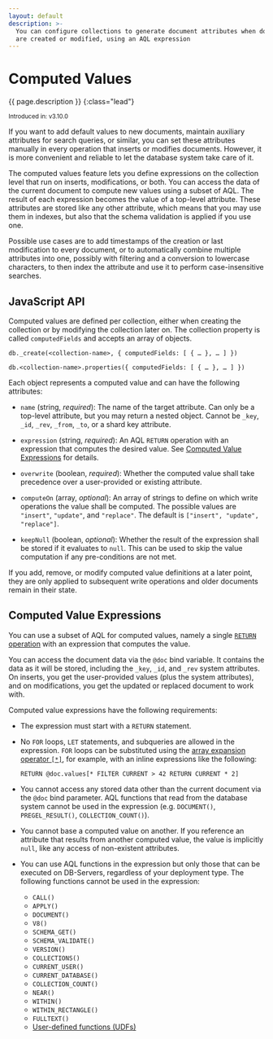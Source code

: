 ```yaml
---
layout: default
description: >-
  You can configure collections to generate document attributes when documents
  are created or modified, using an AQL expression
---
```

# Computed Values

{{ page.description }}
{:class="lead"}

<small>Introduced in: v3.10.0</small>

If you want to add default values to new documents, maintain auxiliary
attributes for search queries, or similar, you can set these attributes manually
in every operation that inserts or modifies documents. However, it is more
convenient and reliable to let the database system take care of it.

The computed values feature lets you define expressions on the collection level
that run on inserts, modifications, or both. You can access the data of the
current document to compute new values using a subset of AQL. The result of each
expression becomes the value of a top-level attribute. These attributes are
stored like any other attribute, which means that you may use them in indexes,
but also that the schema validation is applied if you use one.

Possible use cases are to add timestamps of the creation or last modification to
every document, or to automatically combine multiple attributes into one,
possibly with filtering and a conversion to lowercase characters, to then index
the attribute and use it to perform case-insensitive searches.

## JavaScript API

Computed values are defined per collection, either when creating the collection
or by modifying the collection later on. The collection property is called
`computedFields` and accepts an array of objects.

`db._create(<collection-name>, { computedFields: [ { … }, … ] })`

`db.<collection-name>.properties({ computedFields: [ { … }, … ] })`

Each object represents a computed value and can have the following attributes:

- `name` (string, _required_):
  The name of the target attribute. Can only be a top-level attribute, but you
  may return a nested object. Cannot be `_key`, `_id`, `_rev`, `_from`, `_to`,
  or a shard key attribute.

- `expression` (string, _required_):
  An AQL `RETURN` operation with an expression that computes the desired value.
  See [Computed Value Expressions](#computed-value-expressions) for details.

- `overwrite` (boolean, _required_):
  Whether the computed value shall take precedence over a user-provided or
  existing attribute.

- `computeOn` (array, _optional_):
  An array of strings to define on which write operations the value shall be
  computed. The possible values are `"insert"`, `"update"`, and `"replace"`.
  The default is `["insert", "update", "replace"]`.

- `keepNull` (boolean, _optional_):
  Whether the result of the expression shall be stored if it evaluates to `null`.
  This can be used to skip the value computation if any pre-conditions are not met.

If you add, remove, or modify computed value definitions at a later point, they
are only applied to subsequent write operations and older documents remain in
their state.

## Computed Value Expressions

You can use a subset of AQL for computed values, namely a single
[`RETURN` operation](aql/operations-return.html) with an expression that
computes the value. 

You can access the document data via the `@doc` bind variable. It contains the
data as it will be stored, including the `_key`, `_id`, and `_rev`
system attributes. On inserts, you get the user-provided values (plus the
system attributes), and on modifications, you get the updated or replaced
document to work with.

Computed value expressions have the following requirements:

- The expression must start with a `RETURN` statement.

- No `FOR` loops, `LET` statements, and subqueries are allowed in the expression.
  `FOR` loops can be substituted using the [array expansion operator `[*]`](aql/advanced-array-operators.html#inline-expressions),
  for example, with an inline expressions like the following:

  `RETURN @doc.values[* FILTER CURRENT > 42 RETURN CURRENT * 2]`

- You cannot access any stored data other than the current document via the
  `@doc` bind parameter. AQL functions that read from the database system cannot
  be used in the expression (e.g. `DOCUMENT()`, `PREGEL_RESULT()`,
  `COLLECTION_COUNT()`).

- You cannot base a computed value on another. If you reference an attribute
  that results from another computed value, the value is implicitly `null`,
  like any access of non-existent attributes.

- You can use AQL functions in the expression but only those that can be
  executed on DB-Servers, regardless of your deployment type. The following
  functions cannot be used in the expression:
  - `CALL()`
  - `APPLY()`
  - `DOCUMENT()`
  - `V8()`
  - `SCHEMA_GET()`
  - `SCHEMA_VALIDATE()`
  - `VERSION()`
  - `COLLECTIONS()`
  - `CURRENT_USER()`
  - `CURRENT_DATABASE()`
  - `COLLECTION_COUNT()`
  - `NEAR()`
  - `WITHIN()`
  - `WITHIN_RECTANGLE()`
  - `FULLTEXT()`
  - [User-defined functions (UDFs)](aql/extending.html)

<!-- TODO
When using arangodump to restore data into a collection with computed attributes defined, the restore does not recalculate the computed values, but will restore the documents as they are contained inside the dump.

Values of computed attributes are properly replicated to followers. Followers will receive the documents as they are stored on the leader, including any computed attributes. Followers will not rerun the computed attributes computations themselves.

Non-deterministic computation expressions, such as RETURN RAND() will still work correctly, so that leaders and followers will have the same value for the computed attribute. This is achieved by leaders replicating the document data including the computed attributes values, and the followers not carrying out the computation again.

## Examples

Add an attribute with the creation timestamp to new documents:

    {% arangoshexample examplevar="examplevar" script="script" result="result" %}
    @startDocuBlockInline computedValuesCreatedAt
    @EXAMPLE_ARANGOSH_OUTPUT{computedValuesCreatedAt}
      db._create("users", {
        computedValues: [
          {
            name: "createdAt",
            expression: "RETURN DATE_NOW()",
            overwrite: true,
            computeOn: ["insert"]
          }
        ]
      });
      db.users.save({ name: "Paula Plant" });
      db.users.toArray();
    ~ db._drop("users");
    @END_EXAMPLE_ARANGOSH_OUTPUT
    @endDocuBlock computedValuesCreatedAt
    {% endarangoshexample %}
    {% include arangoshexample.html id=examplevar script=script result=result %}

Add an attribute with the date and time of the last modification, only taking
update and replace operations into (not inserts), and allowing to manually
set this value instead of using the computed value:

    {% arangoshexample examplevar="examplevar" script="script" result="result" %}
    @startDocuBlockInline computedValuesModifiedAt
    @EXAMPLE_ARANGOSH_OUTPUT{computedValuesModifiedAt}
      db._create("users", {
        computedValues: [
          {
            name: "modifiedAt",
            expression: "RETURN ZIP(['date', 'time'], SPLIT(DATE_ISO8601(DATE_NOW()), 'T'))",
            overwrite: false,
            computeOn: ["update", "replace"]
          }
        ]
      });
      db.users.save({ _key: "123", name: "Paula Plant" });
      db.users.update("123", { email: "gardener@arangodb.com" });
      db.users.toArray();
      db.users.update("123", { email: "greenhouse@arangodb.com", modifiedAt: { date: "2019-01-01", time: "20:30:00.000Z" } });
      db.users.toArray();
    ~ db._drop("users");
    @END_EXAMPLE_ARANGOSH_OUTPUT
    @endDocuBlock computedValuesModifiedAt
    {% endarangoshexample %}
    {% include arangoshexample.html id=examplevar script=script result=result %}

Compute an attribute from an array of objects, filtering the list and calculating
new values:

    {% arangoshexample examplevar="examplevar" script="script" result="result" %}
    @startDocuBlockInline computedValuesSubattribute
    @EXAMPLE_ARANGOSH_OUTPUT{computedValuesSubattribute}
      db._create("users", {
        computedValues: [
          {
            name: "searchTags",
            expression: "RETURN APPEND(@doc.labels[* FILTER CURRENT.public RETURN LOWER(CURRENT.name)], @doc.categories[* RETURN LOWER(CURRENT)])",
            overwrite: true
          }
        ]
      });
      db.users.save({ name: "Paula Plant", labels: [ { name: "", public: true }, { name: "" }, { name: "", public: true } ], categories: [""] });
      db.users.toArray();
    ~ db._drop("users");
    @END_EXAMPLE_ARANGOSH_OUTPUT
    @endDocuBlock computedValuesSubattribute
    {% endarangoshexample %}
    {% include arangoshexample.html id=examplevar script=script result=result %}

Add a computed value as a sub-attribute to documents. This is not possible
directly because the target attribute needs to be a top-level attribute, but the
AQL expression can merge a nested object with the top-level attribute to achieve
this:

    {% arangoshexample examplevar="examplevar" script="script" result="result" %}
    @startDocuBlockInline computedValuesSubattribute
    @EXAMPLE_ARANGOSH_OUTPUT{computedValuesSubattribute}
      db._create("users", {
        computedValues: [
          {
            name: "name",
            expression: "RETURN MERGE(@doc.name, { 'full': CONCAT_SEPARATOR(' ', @doc.name.first, @doc.name.last) })",
            overwrite: false
          }
        ]
      });
      db.users.save({ name: { first: "Paula", last: "Plant" } });
      db.users.toArray();
    ~ db._drop("users");
    @END_EXAMPLE_ARANGOSH_OUTPUT
    @endDocuBlock computedValuesSubattribute
    {% endarangoshexample %}
    {% include arangoshexample.html id=examplevar script=script result=result %}

-->
